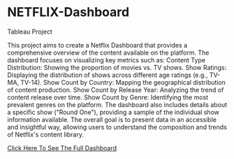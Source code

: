 # NETFLIX-Dashboard


Tableau Project   


This project aims to create a Netflix Dashboard that provides a comprehensive overview of the content available on the platform. The dashboard focuses on visualizing key metrics such as:
Content Type Distribution: Showing the proportion of movies vs. TV shows.
Show Ratings: Displaying the distribution of shows across different age ratings (e.g., TV-MA, TV-14).
Show Count by Country: Mapping the geographical distribution of content production.
Show Count by Release Year: Analyzing the trend of content release over time.
Show Count by Genre: Identifying the most prevalent genres on the platform.
The dashboard also includes details about a specific show ("Round One"), providing a sample of the individual show information available. The overall goal is to present data in an accessible and insightful way, allowing users to understand the composition and trends of Netflix's content library.

<a href= "https://public.tableau.com/app/profile/abhishek.shakya1224/viz/NetflixDashboardProject_17427781831840/Dashboard1" >Click Here To See The Full Dashboard</a>
